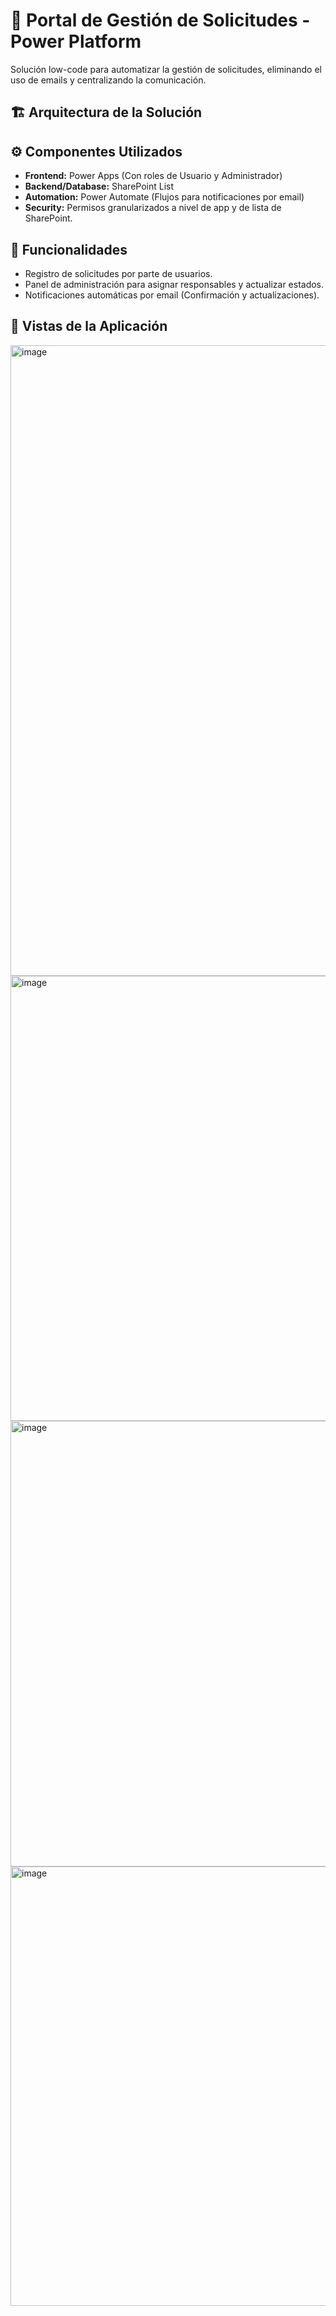 # 🚀 Portal de Gestión de Solicitudes - Power Platform

Solución low-code para automatizar la gestión de solicitudes, eliminando el uso de emails y centralizando la comunicación.

## 🏗️ Arquitectura de la Solución


## ⚙️ Componentes Utilizados
- **Frontend:** Power Apps (Con roles de Usuario y Administrador)
- **Backend/Database:** SharePoint List
- **Automation:** Power Automate (Flujos para notificaciones por email)
- **Security:** Permisos granularizados a nivel de app y de lista de SharePoint.

## 🎯 Funcionalidades
- Registro de solicitudes por parte de usuarios.
- Panel de administración para asignar responsables y actualizar estados.
- Notificaciones automáticas por email (Confirmación y actualizaciones).

## 📸 Vistas de la Aplicación

<img width="1881" height="1009" alt="image" src="https://github.com/user-attachments/assets/eacee8a5-13ef-4a0b-a90d-fc57ae642e29" />

<img width="1263" height="712" alt="image" src="https://github.com/user-attachments/assets/02e23350-8240-4c4f-bbf5-9bc6790752d3" />

<img width="1259" height="713" alt="image" src="https://github.com/user-attachments/assets/f629ad52-7759-40c9-8859-69a455229ca6" />

<img width="1250" height="703" alt="image" src="https://github.com/user-attachments/assets/e7d1d5dd-fc51-42b6-85e5-66dc3016a340" />
